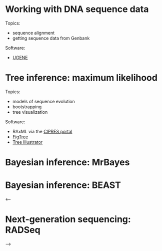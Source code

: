 # Working with DNA sequence data

Topics:

* sequence alignment
* getting sequence data from Genbank

Software:

* [UGENE](http://ugene.net/download.html)


# Tree inference: maximum likelihood

Topics:

* models of sequence evolution
* bootstrapping
* tree visualization

Software:

* RAxML via the [CIPRES portal](https://www.phylo.org/)
* [FigTree](http://tree.bio.ed.ac.uk/software/figtree/)
* [Tree Illustrator](http://rawgit.com/OpenTreeOfLife/tree-illustrator/master/stylist/stylist.html)

# Bayesian inference: MrBayes

# Bayesian inference: BEAST

<--
# Next-generation sequencing: RADSeq
-->